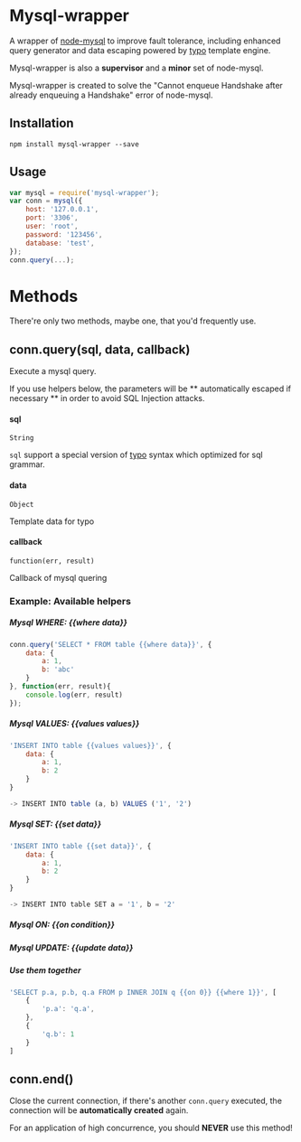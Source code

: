 # Mysql-wrapper

A wrapper of [node-mysql](https://github.com/felixge/node-mysql) to improve fault tolerance, including enhanced query generator and data escaping powered by [typo](https://github.com/kaelzhang/typo) template engine.

Mysql-wrapper is also a **supervisor** and a **minor** set of node-mysql.

Mysql-wrapper is created to solve the "Cannot enqueue Handshake after already enqueuing a Handshake" error of node-mysql.

## Installation

	npm install mysql-wrapper --save
	
## Usage

```js
var mysql = require('mysql-wrapper');
var conn = mysql({
	host: '127.0.0.1',
	port: '3306',
	user: 'root',
	password: '123456',
	database: 'test',
});
conn.query(...);
```

# Methods
There're only two methods, maybe one, that you'd frequently use.

## conn.query(sql, data, callback)

Execute a mysql query.

If you use helpers below, the parameters will be ** automatically escaped if necessary ** in order to avoid SQL Injection attacks.

#### sql
`String`

`sql` support a special version of [typo](https://github.com/kaelzhang/typo) syntax which optimized for sql grammar.

#### data
`Object`

Template data for typo

#### callback
`function(err, result)`

Callback of mysql quering

### Example: Available helpers

##### Mysql WHERE: {{where data}}

```js
conn.query('SELECT * FROM table {{where data}}', {
	data: {
		a: 1,
		b: 'abc'
	}
}, function(err, result){
	console.log(err, result)
});
```
	
##### Mysql VALUES: {{values values}}

```js
'INSERT INTO table {{values values}}', {
	data: {
		a: 1,
		b: 2
	}
}

-> INSERT INTO table (a, b) VALUES ('1', '2')
```	
	
##### Mysql SET: {{set data}}

```js
'INSERT INTO table {{set data}}', {
	data: {
		a: 1,
		b: 2
	}
}

-> INSERT INTO table SET a = '1', b = '2'
```
	
##### Mysql ON: {{on condition}}

##### Mysql UPDATE: {{update data}}

##### Use them together

```js
'SELECT p.a, p.b, q.a FROM p INNER JOIN q {{on 0}} {{where 1}}', [
	{
		'p.a': 'q.a',
	}, 
	{
		'q.b': 1
	}
]
```

## conn.end()

Close the current connection, if there's another `conn.query` executed, the connection will be **automatically created** again.

For an application of high concurrence, you should **NEVER** use this method!